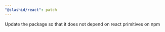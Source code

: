 ```yaml
---
"@slashid/react": patch
---
```


Update the package so that it does not depend on react primitives on npm
